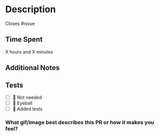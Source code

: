 # Description
Closes #issue

## Time Spent

X hours and X minutes

## Additional Notes

## Tests
- [ ] 🧠 Not needed
- [ ] 👀 Eyeball
- [ ] 🤖 Added tests

<!-- Sections below are optional, uncomment them to add related info -->

###  What gif/image best describes this PR or how it makes you feel?
<!-- GIFs For Github Chrome Extension https://chromewebstore.google.com/detail/gifs-for-github/dkgjnpbipbdaoaadbdhpiokaemhlphep consider using width="200" in the img tag -->
